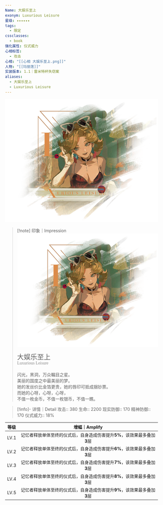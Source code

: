 ```yaml
---
Name: 大娱乐至上
exonym: Luxurious Leisure
星级: ✦✦✦✦✦✦
tags:
  - 限定
cssclasses:
  - book
强化属性: 仪式威力
心相标签:
  - 攻击
心相: "[[心相 大娱乐至上.png]]"
人物: "[[玛丽莲]]"
实装版本: 1.1｜雷米特杯失窃案
aliases:
  - 大娱乐至上
  - Luxurious Leisure
---
```

![cover](assets/大娱乐至上｜Luxurious%20Leisure.assets/心相%20大娱乐至上.png)

> [!note] 印象｜Impression
> ![心相 大娱乐至上|inlL|300](assets/大娱乐至上｜Luxurious%20Leisure.assets/心相%20大娱乐至上.png)
> <p style="font-family: '家族宋', sans-serif; font-size: 22px; line-height: 0.75; text-indent: 0;">大娱乐至上<br><span style="font-family: serif; font-size: 14px; color: #888888;">Luxurious Leisure</span></p>
> 
> 闪光，黑洞，万众瞩目之星。  
> 美丽的国度之中最美丽的梦。  
> 她的发丝价比金箔更贵，她的唇印可抵成捆钞票。  
> 而她的心呀，心呀，心呀，  
> 不值一枚金币，不值一枚银币，不值一瞧。

> [!info]- 详情｜Detail
> 攻击:: 380
> 生命:: 2200
> 现实防御:: 170
> 精神防御:: 170
> 仪式威力:: 18%

| 等级 |                        增幅｜Amplify                         |
| :--: | :----------------------------------------------------------: |
| LV.1 | 记忆者释放单体至终的仪式后，自身造成伤害提升**5%**，该效果最多叠加**3**层 |
| LV.2 | 记忆者释放单体至终的仪式后，自身造成伤害提升**6%**，该效果最多叠加**3**层 |
| LV.3 | 记忆者释放单体至终的仪式后，自身造成伤害提升**7%**，该效果最多叠加**3**层 |
| LV.4 | 记忆者释放单体至终的仪式后，自身造成伤害提升**8%**，该效果最多叠加**3**层 |
| LV.5 | 记忆者释放单体至终的仪式后，自身造成伤害提升**9%**，该效果最多叠加**3**层 |
